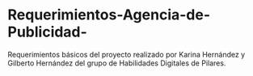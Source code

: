 # Requerimientos-Agencia-de-Publicidad-
Requerimientos básicos del proyecto realizado por Karina Hernández y Gilberto Hernández del grupo de Habilidades Digitales de Pilares. 
